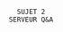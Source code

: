                                                    SUJET 2
                                                 SERVEUR Q&A
